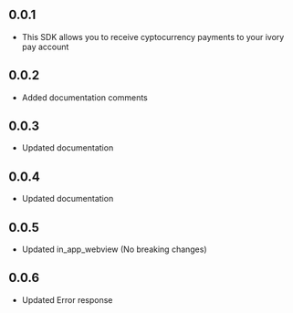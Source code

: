 ## 0.0.1

* This SDK allows you to receive cyptocurrency payments to your ivory pay account

## 0.0.2

* Added documentation comments

## 0.0.3

* Updated documentation

## 0.0.4

* Updated documentation

## 0.0.5

* Updated in_app_webview (No breaking changes)

## 0.0.6

* Updated Error response 
